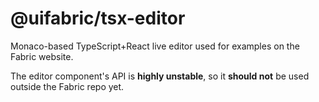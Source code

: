 # @uifabric/tsx-editor

Monaco-based TypeScript+React live editor used for examples on the Fabric website.

The editor component's API is **highly unstable**, so it **should not** be used outside the Fabric repo yet.
